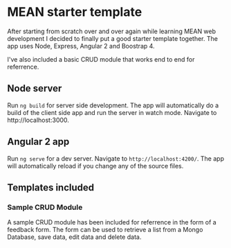 # MEAN starter template

After starting from scratch over and over again while learning MEAN web development I decided to finally put a good starter template together. The app uses Node, Express, Angular 2 and Boostrap 4. 

I've also included a basic CRUD module that works end to end for referrence. 

## Node server

Run `ng build` for server side development. The app will automatically do a build of the client side app and run the server in watch mode. Navigate to http://localhost:3000.

## Angular 2 app

Run `ng serve` for a dev server. Navigate to `http://localhost:4200/`. The app will automatically reload if you change any of the source files.

## Templates included 

### Sample CRUD Module

A sample CRUD module has been included for referrence in the form of a feedback form. The form can be used to retrieve a list from a Mongo Database, save data, edit data and delete data.


